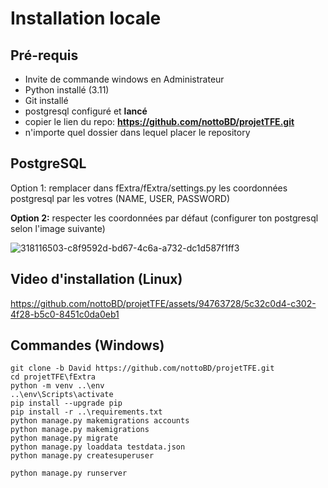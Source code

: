 # Installation locale
## Pré-requis
- Invite de commande windows en Administrateur
- Python installé (3.11)
- Git installé
- postgresql configuré et **lancé**
- copier le lien du repo: **https://github.com/nottoBD/projetTFE.git**
- n'importe quel dossier dans lequel placer le repository
  
## PostgreSQL
Option 1: remplacer dans fExtra/fExtra/settings.py les coordonnées postgresql par les votres (NAME, USER, PASSWORD) 

**Option 2:** respecter les coordonnées par défaut (configurer ton postgresql selon l'image suivante)

![318116503-c8f9592d-bd67-4c6a-a732-dc1d587f1ff3](https://github.com/nottoBD/projetTFE/assets/94763728/0d526b67-3377-4f8c-abda-466990ca8a86)

## Video d'installation (Linux)

https://github.com/nottoBD/projetTFE/assets/94763728/5c32c0d4-c302-4f28-b5c0-8451c0da0eb1


## Commandes (Windows)

``` 
git clone -b David https://github.com/nottoBD/projetTFE.git
cd projetTFE\fExtra
python -m venv ..\env
..\env\Scripts\activate
pip install --upgrade pip
pip install -r ..\requirements.txt
python manage.py makemigrations accounts
python manage.py makemigrations
python manage.py migrate
python manage.py loaddata testdata.json 
python manage.py createsuperuser

python manage.py runserver

``` 
